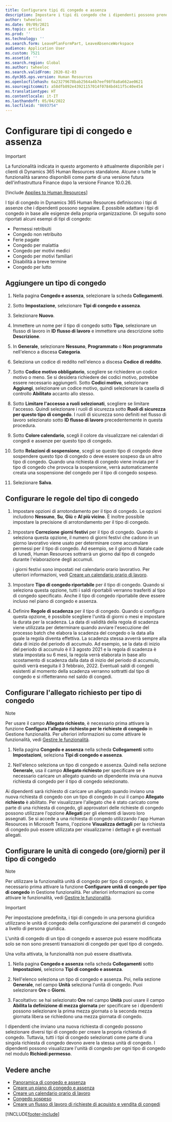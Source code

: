 ```yaml
---
title: Configurare tipi di congedo e assenza
description: Impostare i tipi di congedo che i dipendenti possono prendere in Dynamics 365 Human Resources.
author: twheeloc
ms.date: 09/09/2021
ms.topic: article
ms.prod: ''
ms.technology: ''
ms.search.form: LeavePlanFormPart, LeaveAbsenceWorkspace
audience: Application User
ms.custom: 7521
ms.assetid: ''
ms.search.region: Global
ms.author: twheeloc
ms.search.validFrom: 2020-02-03
ms.dyn365.ops.version: Human Resources
ms.openlocfilehash: 6a23279678bab2564a4b7eef98f8a8a662ae0621
ms.sourcegitcommit: a58dfb892e43921157014f0784bd411f5c40e454
ms.translationtype: HT
ms.contentlocale: it-IT
ms.lasthandoff: 05/04/2022
ms.locfileid: "8693754"
---
```

# <a name="configure-leave-and-absence-types"></a>Configurare tipi di congedo e assenza

> [!Important]
> La funzionalità indicata in questo argomento è attualmente disponibile per i clienti di Dynamics 365 Human Resources standalone. Alcune o tutte le funzionalità saranno disponibili come parte di una versione futura dell'infrastruttura Finance dopo la versione Finance 10.0.26.

[!include [Applies to Human Resources](../includes/applies-to-hr.md)]

I tipi di congedo in Dynamics 365 Human Resources definiscono i tipi di assenze che i dipendenti possono segnalare. È possibile adattare i tipi di congedo in base alle esigenze della propria organizzazione. Di seguito sono riportati alcuni esempi di tipi di congedo:

- Permessi retribuiti
- Congedo non retribuito
- Ferie pagate
- Congedo per malattia
- Congedo per motivi medici
- Congedo per motivi familiari
- Disabilità a breve termine
- Congedo per lutto

## <a name="add-a-leave-type"></a>Aggiungere un tipo di congedo

1. Nella pagina **Congedo e assenza**, selezionare la scheda **Collegamenti**.

2. Sotto **Impostazione**, selezionare **Tipi di congedo e assenza**.

3. Selezionare **Nuovo**.

4. Immettere un nome per il tipo di congedo sotto **Tipo**, selezionare un flusso di lavoro in **ID flusso di lavoro** e immettere una descrizione sotto **Descrizione**.

5. In **Generale**, selezionare **Nessuno**, **Programmato** o **Non programmato** nell'elenco a discesa **Categoria**.

6. Seleziona un codice di reddito nell'elenco a discesa **Codice di reddito**.

7. Sotto **Codice motivo obbligatorio**, scegliere se richiedere un codice motivo o meno. Se si desidera richiedere dei codici motivo, potrebbe essere necessario aggiungerli. Sotto **Codici motivo**, selezionare **Aggiungi**, selezionare un codice motivo, quindi selezionare la casella di controllo **Abilitato** accanto allo stesso.

8. Sotto **Limitare l'accesso a ruoli selezionati**, scegliere se limitare l'accesso. Quindi selezionare i ruoli di sicurezza sotto **Ruoli di sicurezza per questo tipo di congedo**. I ruoli di sicurezza sono definiti nel flusso di lavoro selezionato sotto **ID flusso di lavoro** precedentemente in questa procedura.

9. Sotto **Colore calendario**, scegli il colore da visualizzare nei calendari di congedi e assenze per questo tipo di congedo. 

10. Sotto **Relazioni di sospensione**, scegli se questo tipo di congedo deve sospendere questo tipo di congedo o deve essere sospeso da un altro tipo di congedo. Quando una richiesta di congedo viene inviata per il tipo di congedo che provoca la sospensione, verrà automaticamente creata una sospensione del congedo per il tipo di congedo sospeso. 

10. Selezionare **Salva**.

## <a name="configure-leave-type-rules"></a>Configurare le regole del tipo di congedo

1. Impostare opzioni di arrotondamento per il tipo di congedo. Le opzioni includono **Nessuno**, **Su**, **Giù** e **Al più vicino**. È inoltre possibile impostare la precisione di arrotondamento per il tipo di congedo.

2. Impostare **Correzione giorni festivi** per il tipo di congedo. Quando si seleziona questa opzione, il numero di giorni festivi che cadono in un giorno lavorativo viene usato per determinare come accumulare permessi per il tipo di congedo. Ad esempio, se il giorno di Natale cade di lunedì, Human Resources sottrarrà un giorno dal tipo di congedo durante l'elaborazione degli accumuli.

   i giorni festivi sono impostati nel calendario orario lavorativo. Per ulteriori informazioni, vedi [Creare un calendario orario di lavoro](hr-leave-and-absence-working-time-calendar.md).
   
 3. Impostare **Tipo di congedo riportabile** per il tipo di congedo. Quando si seleziona questa opzione, tutti i saldi riportabili verranno trasferiti al tipo di congedo specificato. Anche il tipo di congedo riportabile deve essere incluso nel piano di congedo e assenza. 
 
4. Definire **Regole di scadenza** per il tipo di congedo. Quando si configura questa opzione, è possibile scegliere l'unità di giorni o mesi e impostare la durata per la scadenza. La data di validità della regola di scadenza viene utilizzata per determinare quando avviare l'esecuzione del processo batch che elabora la scadenza del congedo o la data alla quale la regola diventa effettiva. La scadenza stessa avverrà sempre alla data di inizio del periodo di accumulo. Ad esempio, se la data di inizio del periodo di accumulo è il 3 agosto 2021 e la regola di scadenza è stata impostata su 6 mesi, la regola verrà elaborata in base allo scostamento di scadenza dalla data di inizio del periodo di accumulo, quindi verrà eseguita il 3 febbraio, 2022. Eventuali saldi di congedi esistenti al momento della scadenza verranno sottratti dal tipo di congedo e si rifletteranno nel saldo di congedi.
 
## <a name="configure-the-required-attachment-per-leave-type"></a>Configurare l'allegato richiesto per tipo di congedo

> [!NOTE]
> Per usare il campo **Allegato richiesto**, è necessario prima attivare la funzione **Configura l'allegato richiesto per le richieste di congedo** in Gestione funzionalità. Per ulteriori informazioni su come attivare le funzionalità, vedi [Gestire le funzionalità](hr-admin-manage-features.md).

1. Nella pagina **Congedo e assenza** nella scheda **Collegamenti** sotto **Impostazioni**, seleziona **Tipi di congedo e assenza**.

2. Nell'elenco seleziona un tipo di congedo e assenza. Quindi nella sezione **Generale**, usa il campo **Allegato richiesto** per specificare se è necessario caricare un allegato quando un dipendente invia una nuova richiesta di congedo per il tipo di congedo selezionato. 

Ai dipendenti sarà richiesto di caricare un allegato quando inviano una nuova richiesta di congedo con un tipo di congedo in cui il campo **Allegato richiesto** è abilitato. Per visualizzare l'allegato che è stato caricato come parte di una richiesta di congedo, gli approvatori delle richieste di congedo possono utilizzare l'opzione **Allegati** per gli elementi di lavoro loro assegnati. Se si accede a una richiesta di congedo utilizzando l'app Human Resources in Microsoft Teams, l'opzione **Visualizza dettagli** per la richiesta di congedo può essere utilizzata per visualizzarne i dettagli e gli eventuali allegati.

## <a name="configure-leave-units-hoursdays-per-leave-type"></a>Configurare le unità di congedo (ore/giorni) per il tipo di congedo

> [!NOTE]
> Per utilizzare la funzionalità unità di congedo per tipo di congedo, è necessario prima attivare la funzione **Configurare unità di congedo per tipo di congedo** in Gestione funzionalità. Per ulteriori informazioni su come attivare le funzionalità, vedi [Gestire le funzionalità](hr-admin-manage-features.md).

> [!IMPORTANT]
> Per impostazione predefinita, i tipi di congedo in una persona giuridica utilizzano le unità di congedo della configurazione dei parametri di congedo a livello di persona giuridica.
> 
> L'unità di congedo di un tipo di congedo e assenze può essere modificata solo se non sono presenti transazioni di congedo per quel tipo di congedo.
> 
> Una volta attivata, la funzionalità non può essere disattivata.

1. Nella pagina **Congedo e assenza** nella scheda **Collegamenti** sotto **Impostazioni**, seleziona **Tipi di congedo e assenza**.

2. Nell'elenco seleziona un tipo di congedo e assenza. Poi, nella sezione **Generale**, nel campo **Unità** seleziona l'unità di congedo. Puoi selezionare **Ore** o **Giorni**.

3. Facoltativo: se hai selezionato **Ore** nel campo **Unità** puoi usare il campo **Abilita la definizione di mezza giornata** per specificare se i dipendenti possono selezionare la prima mezza giornata o la seconda mezza giornata libera se richiedono una mezza giornata di congedo.

I dipendenti che inviano una nuova richiesta di congedo possono selezionare diversi tipi di congedo per creare la propria richiesta di congedo. Tuttavia, tutti i tipi di congedo selezionati come parte di una singola richiesta di congedo devono avere la stessa unità di congedo. I dipendenti possono visualizzare l'unità di congedo per ogni tipo di congedo nel modulo **Richiedi permesso**.

## <a name="see-also"></a>Vedere anche

- [Panoramica di congedo e assenza](hr-leave-and-absence-overview.md)
- [Creare un piano di congedo e assenza](hr-leave-and-absence-plans.md)
- [Creare un calendario orario di lavoro](hr-leave-and-absence-working-time-calendar.md)
- [Congedo sospeso](hr-leave-and-absence-suspend-leave.md)
- [Creare un flusso di lavoro di richieste di acquisto e vendita di congedi](hr-leave-and-absence-buy-sell-workflow.md)



[!INCLUDE[footer-include](../includes/footer-banner.md)]

